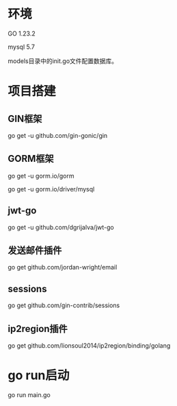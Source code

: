 # 环境

GO 1.23.2

mysql 5.7

models目录中的init.go文件配置数据库。

# 项目搭建

## GIN框架

go get -u github.com/gin-gonic/gin

## GORM框架

go get -u gorm.io/gorm

go get -u gorm.io/driver/mysql

## jwt-go

go get -u github.com/dgrijalva/jwt-go

## 发送邮件插件

go get github.com/jordan-wright/email

## sessions

go get github.com/gin-contrib/sessions

## ip2region插件

go get github.com/lionsoul2014/ip2region/binding/golang

# go run启动

go run main.go
